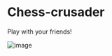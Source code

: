 # Chess-crusader

Play with your friends!

![image](https://github.com/user-attachments/assets/d7beac63-c719-4904-89e0-84d5878299bc)
